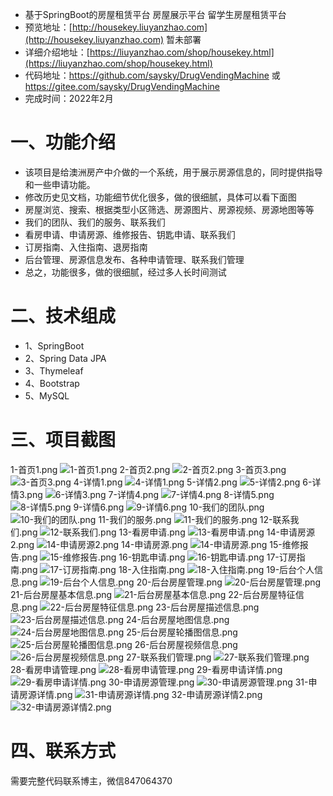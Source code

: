 - 基于SpringBoot的房屋租赁平台 房屋展示平台 留学生房屋租赁平台
- 预览地址：[http://housekey.liuyanzhao.com](http://housekey.liuyanzhao.com) 暂未部署
- 详细介绍地址：[https://liuyanzhao.com/shop/housekey.html](https://liuyanzhao.com/shop/housekey.html)
- 代码地址：https://github.com/saysky/DrugVendingMachine 或 https://gitee.com/saysky/DrugVendingMachine
- 完成时间：2022年2月

# 一、功能介绍
- 该项目是给澳洲房产中介做的一个系统，用于展示房源信息的，同时提供指导和一些申请功能。
- 修改历史见文档，功能细节优化很多，做的很细腻，具体可以看下面图
- 房屋浏览、搜索、根据类型小区筛选、房源图片、房源视频、房源地图等等
- 我们的团队、我们的服务、联系我们
- 看房申请、申请房源、维修报告、钥匙申请、联系我们
- 订房指南、入住指南、退房指南
- 后台管理、房源信息发布、各种申请管理、联系我们管理
- 总之，功能很多，做的很细腻，经过多人长时间测试


# 二、技术组成
- 1、SpringBoot
- 2、Spring Data JPA
- 3、Thymeleaf
- 4、Bootstrap
- 5、MySQL

# 三、项目截图
1-首页1.png
![1-首页1.png](img/1-首页1.png)
2-首页2.png
![2-首页2.png](img/2-首页2.png)
3-首页3.png
![3-首页3.png](img/3-首页3.png)
4-详情1.png
![4-详情1.png](img/4-详情1.png)
5-详情2.png
![5-详情2.png](img/5-详情2.png)
6-详情3.png
![6-详情3.png](img/6-详情3.png)
7-详情4.png
![7-详情4.png](img/7-详情4.png)
8-详情5.png
![8-详情5.png](img/8-详情5.png)
9-详情6.png
![9-详情6.png](img/9-详情6.png)
10-我们的团队.png
![10-我们的团队.png](img/10-我们的团队.png)
11-我们的服务.png
![11-我们的服务.png](img/11-我们的服务.png)
12-联系我们.png
![12-联系我们.png](img/12-联系我们.png)
13-看房申请.png
![13-看房申请.png](img/13-看房申请.png)
14-申请房源2.png
![14-申请房源2.png](img/14-申请房源2.png)
14-申请房源.png
![14-申请房源.png](img/14-申请房源.png)
15-维修报告.png
![15-维修报告.png](img/15-维修报告.png)
16-钥匙申请.png
![16-钥匙申请.png](img/16-钥匙申请.png)
17-订房指南.png
![17-订房指南.png](img/17-订房指南.png)
18-入住指南.png
![18-入住指南.png](img/18-入住指南.png)
19-后台个人信息.png
![19-后台个人信息.png](img/19-后台个人信息.png)
20-后台房屋管理.png
![20-后台房屋管理.png](img/20-后台房屋管理.png)
21-后台房屋基本信息.png
![21-后台房屋基本信息.png](img/21-后台房屋基本信息.png)
22-后台房屋特征信息.png
![22-后台房屋特征信息.png](img/22-后台房屋特征信息.png)
23-后台房屋描述信息.png
![23-后台房屋描述信息.png](img/23-后台房屋描述信息.png)
24-后台房屋地图信息.png
![24-后台房屋地图信息.png](img/24-后台房屋地图信息.png)
25-后台房屋轮播图信息.png
![25-后台房屋轮播图信息.png](img/25-后台房屋轮播图信息.png)
26-后台房屋视频信息.png
![26-后台房屋视频信息.png](img/26-后台房屋视频信息.png)
27-联系我们管理.png
![27-联系我们管理.png](img/27-联系我们管理.png)
28-看房申请管理.png
![28-看房申请管理.png](img/28-看房申请管理.png)
29-看房申请详情.png
![29-看房申请详情.png](img/29-看房申请详情.png)
30-申请房源管理.png
![30-申请房源管理.png](img/30-申请房源管理.png)
31-申请房源详情.png
![31-申请房源详情.png](img/31-申请房源详情.png)
32-申请房源详情2.png
![32-申请房源详情2.png](img/32-申请房源详情2.png)


# 四、联系方式
需要完整代码联系博主，微信847064370


